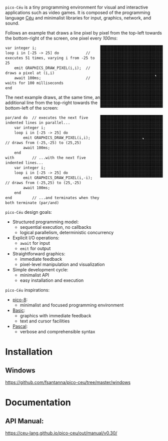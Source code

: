 `pico-Céu` is a tiny programming environment for visual and interactive
applications such as video games.
It is composed of the programming language [Céu](www.ceu-lang.org/) and
minimalist libraries for input, graphics, network, and sound.

Follows an example that draws a line pixel by pixel from the top-left towards
the bottom-right of the screen, one pixel every *100ms*:

<!--
It also plays sound effects at the beginning and at the end of the process:

await KEY_PRESS;                    // waits for a key press (any key)
emit SOUND_PLAY("click.wav");       // plays a starting sound

emit SOUND_PLAY("click.wav");       // plays a terminating sound
await KEY_PRESS;                    // waits for a key press (any key)
-->

<img src="seq.gif" width="200" align="right"/>

```ceu
var integer i;
loop i in [-25 -> 25] do            // executes 51 times, varying i from -25 to 25
    emit GRAPHICS_DRAW_PIXEL(i,i);  //   draws a pixel at (i,i)
    await 100ms;                    //   waits for 100 milliseconds
end
```

The next example draws, at the same time, an additional line from the top-right
towards the bottom-left of the screen:

<img src="par.gif" width="200" align="right"/>

```ceu
par/and do  // executes the next five indented lines in parallel...
    var integer i;
    loop i in [-25 -> 25] do
        emit GRAPHICS_DRAW_PIXEL(i,i);    // draws from (-25,-25) to (25,25)
        await 100ms;
    end
with        // ...with the next five indented lines...
    var integer i;
    loop i in [-25 -> 25] do
        emit GRAPHICS_DRAW_PIXEL(i,-i);   // draws from (-25,25) to (25,-25)
        await 100ms;
    end
end         // ...and terminates when they both terminate (par/and)
```

`pico-Céu` design goals:

- Structured programming model:
    - sequential execution, no callbacks
    - logical parallelism, deterministic concurrency
- Explicit I/O operations:
    - `await` for input
    - `emit` for output
- Straightforward graphics:
    - immediate feedback
    - pixel-level manipulation and visualization
- Simple development cycle:
    - minimalist API
    - easy installation and execution

`pico-Céu` inspirations:

- [pico-8](https://www.lexaloffle.com/pico-8.php):
    - minimalist and focused programming environment
- [Basic](http://www.hoist-point.com/applesoft_basic_tutorial.htm):
    - graphics with immediate feedback
    - text and cursor facilities
- [Pascal](https://en.wikipedia.org/wiki/Pascal_%28programming_language%29):
    - verbose and comprehensible syntax

# Installation

## Windows

<https://github.com/fsantanna/pico-ceu/tree/master/windows>

# Documentation

## API Manual:

<https://ceu-lang.github.io/pico-ceu/out/manual/v0.30/>
